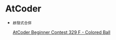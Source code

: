 # AtCoder

* ``啟發式合併``

  [AtCoder Beginner Contest 329 F - Colored Ball](https://github.com/RyanPioneer/AtCoder/blob/main/AtCoder%20Beginner%20Contest%20329/F%20-%20Colored%20Ball.cpp)
